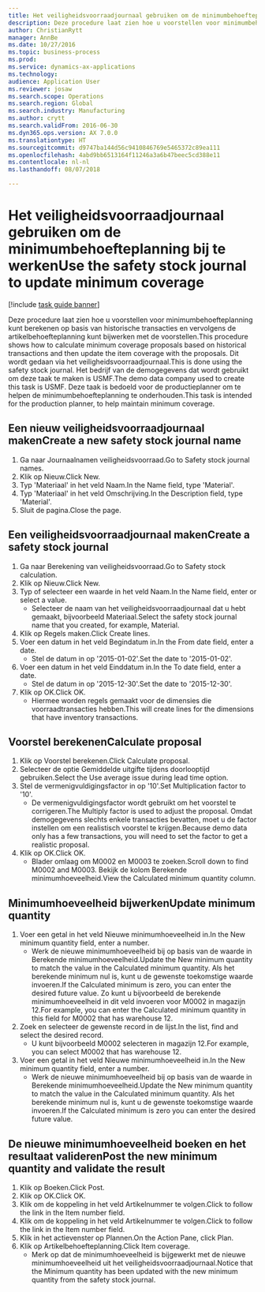 ```yaml
--- 
title: Het veiligheidsvoorraadjournaal gebruiken om de minimumbehoefteplanning bij te werken
description: Deze procedure laat zien hoe u voorstellen voor minimumbehoefteplanning kunt berekenen op basis van historische transacties en vervolgens de artikelbehoefteplanning kunt bijwerken met de voorstellen.
author: ChristianRytt
manager: AnnBe
ms.date: 10/27/2016
ms.topic: business-process
ms.prod: 
ms.service: dynamics-ax-applications
ms.technology: 
audience: Application User
ms.reviewer: josaw
ms.search.scope: Operations
ms.search.region: Global
ms.search.industry: Manufacturing
ms.author: crytt
ms.search.validFrom: 2016-06-30
ms.dyn365.ops.version: AX 7.0.0
ms.translationtype: HT
ms.sourcegitcommit: d9747ba144d56c9410846769e5465372c89ea111
ms.openlocfilehash: 4abd9bb6513164f11246a3a6b47beec5cd388e11
ms.contentlocale: nl-nl
ms.lasthandoff: 08/07/2018

---
```

# <a name="use-the-safety-stock-journal-to-update-minimum-coverage"></a><span data-ttu-id="e1ad2-103">Het veiligheidsvoorraadjournaal gebruiken om de minimumbehoefteplanning bij te werken</span><span class="sxs-lookup"><span data-stu-id="e1ad2-103">Use the safety stock journal to update minimum coverage</span></span>

[!include [task guide banner](../../includes/task-guide-banner.md)]

<span data-ttu-id="e1ad2-104">Deze procedure laat zien hoe u voorstellen voor minimumbehoefteplanning kunt berekenen op basis van historische transacties en vervolgens de artikelbehoefteplanning kunt bijwerken met de voorstellen.</span><span class="sxs-lookup"><span data-stu-id="e1ad2-104">This procedure shows how to calculate minimum coverage proposals based on historical transactions and then update the item coverage with the proposals.</span></span> <span data-ttu-id="e1ad2-105">Dit wordt gedaan via het veiligheidsvoorraadjournaal.</span><span class="sxs-lookup"><span data-stu-id="e1ad2-105">This is done using the safety stock journal.</span></span> <span data-ttu-id="e1ad2-106">Het bedrijf van de demogegevens dat wordt gebruikt om deze taak te maken is USMF.</span><span class="sxs-lookup"><span data-stu-id="e1ad2-106">The demo data company used to create this task is USMF.</span></span> <span data-ttu-id="e1ad2-107">Deze taak is bedoeld voor de productieplanner om te helpen de minimumbehoefteplanning te onderhouden.</span><span class="sxs-lookup"><span data-stu-id="e1ad2-107">This task is intended for the production planner, to help maintain minimum coverage.</span></span>


## <a name="create-a-new-safety-stock-journal-name"></a><span data-ttu-id="e1ad2-108">Een nieuw veiligheidsvoorraadjournaal maken</span><span class="sxs-lookup"><span data-stu-id="e1ad2-108">Create a new safety stock journal name</span></span>
1. <span data-ttu-id="e1ad2-109">Ga naar Journaalnamen veiligheidsvoorraad.</span><span class="sxs-lookup"><span data-stu-id="e1ad2-109">Go to Safety stock journal names.</span></span>
2. <span data-ttu-id="e1ad2-110">Klik op Nieuw.</span><span class="sxs-lookup"><span data-stu-id="e1ad2-110">Click New.</span></span>
3. <span data-ttu-id="e1ad2-111">Typ 'Materiaal' in het veld Naam.</span><span class="sxs-lookup"><span data-stu-id="e1ad2-111">In the Name field, type 'Material'.</span></span>
4. <span data-ttu-id="e1ad2-112">Typ 'Materiaal' in het veld Omschrijving.</span><span class="sxs-lookup"><span data-stu-id="e1ad2-112">In the Description field, type 'Material'.</span></span>
5. <span data-ttu-id="e1ad2-113">Sluit de pagina.</span><span class="sxs-lookup"><span data-stu-id="e1ad2-113">Close the page.</span></span>

## <a name="create-a-safety-stock-journal"></a><span data-ttu-id="e1ad2-114">Een veiligheidsvoorraadjournaal maken</span><span class="sxs-lookup"><span data-stu-id="e1ad2-114">Create a safety stock journal</span></span>
1. <span data-ttu-id="e1ad2-115">Ga naar Berekening van veiligheidsvoorraad.</span><span class="sxs-lookup"><span data-stu-id="e1ad2-115">Go to Safety stock calculation.</span></span>
2. <span data-ttu-id="e1ad2-116">Klik op Nieuw.</span><span class="sxs-lookup"><span data-stu-id="e1ad2-116">Click New.</span></span>
3. <span data-ttu-id="e1ad2-117">Typ of selecteer een waarde in het veld Naam.</span><span class="sxs-lookup"><span data-stu-id="e1ad2-117">In the Name field, enter or select a value.</span></span>
    * <span data-ttu-id="e1ad2-118">Selecteer de naam van het veiligheidsvoorraadjournaal dat u hebt gemaakt, bijvoorbeeld Materiaal.</span><span class="sxs-lookup"><span data-stu-id="e1ad2-118">Select the safety stock journal name that you created, for example, Material.</span></span>  
4. <span data-ttu-id="e1ad2-119">Klik op Regels maken.</span><span class="sxs-lookup"><span data-stu-id="e1ad2-119">Click Create lines.</span></span>
5. <span data-ttu-id="e1ad2-120">Voer een datum in het veld Begindatum in.</span><span class="sxs-lookup"><span data-stu-id="e1ad2-120">In the From date field, enter a date.</span></span>
    * <span data-ttu-id="e1ad2-121">Stel de datum in op '2015-01-02'.</span><span class="sxs-lookup"><span data-stu-id="e1ad2-121">Set the date to '2015-01-02'.</span></span>  
6. <span data-ttu-id="e1ad2-122">Voer een datum in het veld Einddatum in.</span><span class="sxs-lookup"><span data-stu-id="e1ad2-122">In the To date field, enter a date.</span></span>
    * <span data-ttu-id="e1ad2-123">Stel de datum in op '2015-12-30'.</span><span class="sxs-lookup"><span data-stu-id="e1ad2-123">Set the date to '2015-12-30'.</span></span>  
7. <span data-ttu-id="e1ad2-124">Klik op OK.</span><span class="sxs-lookup"><span data-stu-id="e1ad2-124">Click OK.</span></span>
    * <span data-ttu-id="e1ad2-125">Hiermee worden regels gemaakt voor de dimensies die voorraadtransacties hebben.</span><span class="sxs-lookup"><span data-stu-id="e1ad2-125">This will create lines for the dimensions that have inventory transactions.</span></span>  

## <a name="calculate-proposal"></a><span data-ttu-id="e1ad2-126">Voorstel berekenen</span><span class="sxs-lookup"><span data-stu-id="e1ad2-126">Calculate proposal</span></span>
1. <span data-ttu-id="e1ad2-127">Klik op Voorstel berekenen.</span><span class="sxs-lookup"><span data-stu-id="e1ad2-127">Click Calculate proposal.</span></span>
2. <span data-ttu-id="e1ad2-128">Selecteer de optie Gemiddelde uitgifte tijdens doorlooptijd gebruiken.</span><span class="sxs-lookup"><span data-stu-id="e1ad2-128">Select the Use average issue during lead time option.</span></span>
3. <span data-ttu-id="e1ad2-129">Stel de vermenigvuldigingsfactor in op '10'.</span><span class="sxs-lookup"><span data-stu-id="e1ad2-129">Set Multiplication factor to '10'.</span></span>
    * <span data-ttu-id="e1ad2-130">De vermenigvuldigingsfactor wordt gebruikt om het voorstel te corrigeren.</span><span class="sxs-lookup"><span data-stu-id="e1ad2-130">The Multiply factor is used to adjust the proposal.</span></span> <span data-ttu-id="e1ad2-131">Omdat demogegevens slechts enkele transacties bevatten, moet u de factor instellen om een realistisch voorstel te krijgen.</span><span class="sxs-lookup"><span data-stu-id="e1ad2-131">Because demo data only has a few transactions, you will need to set the factor to get a realistic proposal.</span></span>  
4. <span data-ttu-id="e1ad2-132">Klik op OK.</span><span class="sxs-lookup"><span data-stu-id="e1ad2-132">Click OK.</span></span>
    * <span data-ttu-id="e1ad2-133">Blader omlaag om M0002 en M0003 te zoeken.</span><span class="sxs-lookup"><span data-stu-id="e1ad2-133">Scroll down to find M0002 and M0003.</span></span> <span data-ttu-id="e1ad2-134">Bekijk de kolom Berekende minimumhoeveelheid.</span><span class="sxs-lookup"><span data-stu-id="e1ad2-134">View the Calculated minimum quantity column.</span></span>   

## <a name="update-minimum-quantity"></a><span data-ttu-id="e1ad2-135">Minimumhoeveelheid bijwerken</span><span class="sxs-lookup"><span data-stu-id="e1ad2-135">Update minimum quantity</span></span>
1. <span data-ttu-id="e1ad2-136">Voer een getal in het veld Nieuwe minimumhoeveelheid in.</span><span class="sxs-lookup"><span data-stu-id="e1ad2-136">In the New minimum quantity field, enter a number.</span></span>
    * <span data-ttu-id="e1ad2-137">Werk de nieuwe minimumhoeveelheid bij op basis van de waarde in Berekende minimumhoeveelheid.</span><span class="sxs-lookup"><span data-stu-id="e1ad2-137">Update the New minimum quantity to match the value in the Calculated minimum quantity.</span></span> <span data-ttu-id="e1ad2-138">Als het berekende minimum nul is, kunt u de gewenste toekomstige waarde invoeren.</span><span class="sxs-lookup"><span data-stu-id="e1ad2-138">If the Calculated minimum is zero,  you can enter the desired future value.</span></span> <span data-ttu-id="e1ad2-139">Zo kunt u bijvoorbeeld de berekende minimumhoeveelheid in dit veld invoeren voor M0002 in magazijn 12.</span><span class="sxs-lookup"><span data-stu-id="e1ad2-139">For example, you can enter the Calculated minimum quantity in this field for M0002 that has warehouse 12.</span></span>  
2. <span data-ttu-id="e1ad2-140">Zoek en selecteer de gewenste record in de lijst.</span><span class="sxs-lookup"><span data-stu-id="e1ad2-140">In the list, find and select the desired record.</span></span>
    * <span data-ttu-id="e1ad2-141">U kunt bijvoorbeeld M0002 selecteren in magazijn 12.</span><span class="sxs-lookup"><span data-stu-id="e1ad2-141">For example, you can select M0002 that has warehouse 12.</span></span>  
3. <span data-ttu-id="e1ad2-142">Voer een getal in het veld Nieuwe minimumhoeveelheid in.</span><span class="sxs-lookup"><span data-stu-id="e1ad2-142">In the New minimum quantity field, enter a number.</span></span>
    * <span data-ttu-id="e1ad2-143">Werk de nieuwe minimumhoeveelheid bij op basis van de waarde in Berekende minimumhoeveelheid.</span><span class="sxs-lookup"><span data-stu-id="e1ad2-143">Update the New minimum quantity to match the value in the Calculated minimum quantity.</span></span> <span data-ttu-id="e1ad2-144">Als het berekende minimum nul is, kunt u de gewenste toekomstige waarde invoeren.</span><span class="sxs-lookup"><span data-stu-id="e1ad2-144">If the Calculated minimum is zero you can enter the desired future value.</span></span>  

## <a name="post-the-new-minimum-quantity-and-validate-the-result"></a><span data-ttu-id="e1ad2-145">De nieuwe minimumhoeveelheid boeken en het resultaat valideren</span><span class="sxs-lookup"><span data-stu-id="e1ad2-145">Post the new minimum quantity and validate the result</span></span>
1. <span data-ttu-id="e1ad2-146">Klik op Boeken.</span><span class="sxs-lookup"><span data-stu-id="e1ad2-146">Click Post.</span></span>
2. <span data-ttu-id="e1ad2-147">Klik op OK.</span><span class="sxs-lookup"><span data-stu-id="e1ad2-147">Click OK.</span></span>
3. <span data-ttu-id="e1ad2-148">Klik om de koppeling in het veld Artikelnummer te volgen.</span><span class="sxs-lookup"><span data-stu-id="e1ad2-148">Click to follow the link in the Item number field.</span></span>
4. <span data-ttu-id="e1ad2-149">Klik om de koppeling in het veld Artikelnummer te volgen.</span><span class="sxs-lookup"><span data-stu-id="e1ad2-149">Click to follow the link in the Item number field.</span></span>
5. <span data-ttu-id="e1ad2-150">Klik in het actievenster op Plannen.</span><span class="sxs-lookup"><span data-stu-id="e1ad2-150">On the Action Pane, click Plan.</span></span>
6. <span data-ttu-id="e1ad2-151">Klik op Artikelbehoefteplanning.</span><span class="sxs-lookup"><span data-stu-id="e1ad2-151">Click Item coverage.</span></span>
    * <span data-ttu-id="e1ad2-152">Merk op dat de minimumhoeveelheid is bijgewerkt met de nieuwe minimumhoeveelheid uit het veiligheidsvoorraadjournaal.</span><span class="sxs-lookup"><span data-stu-id="e1ad2-152">Notice that the Minimum quantity has been updated with the new minimum quantity from the safety stock journal.</span></span>  


